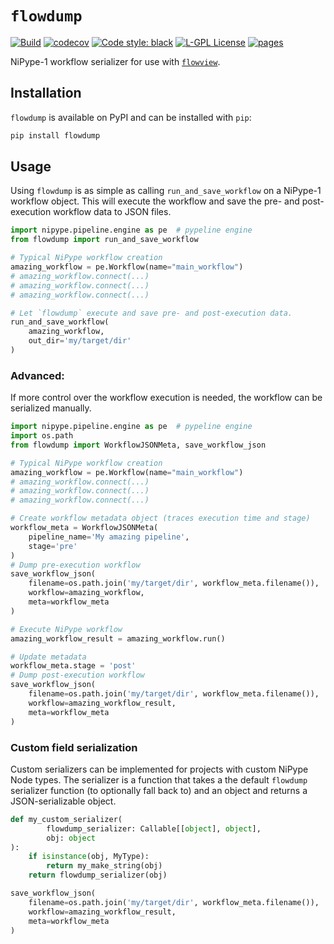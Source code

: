# `flowdump`

[![Build](https://github.com/cmi-dair/flowdump/actions/workflows/python_tests.yaml/badge.svg?branch=main)](https://github.com/cmi-dair/flowdump/actions/workflows/python_tests.yaml?query=branch%3Amain)
[![codecov](https://codecov.io/gh/cmi-dair/flowdump/branch/main/graph/badge.svg?token=22HWWFWPW5)](https://codecov.io/gh/cmi-dair/flowdump)
[![Code style: black](https://img.shields.io/badge/code%20style-black-000000.svg)](https://github.com/psf/black)
[![L-GPL License](https://img.shields.io/badge/license-L--GPL-blue.svg)](LICENSE)
[![pages](https://img.shields.io/badge/api-docs-blue)](https://cmi-dair.github.io/flowdump)

NiPype-1 workflow serializer for use with [`flowview`](https://cmi-dair.github.io/flowview/).

## Installation

`flowdump` is available on PyPI and can be installed with `pip`:

```bash
pip install flowdump
```

## Usage

Using `flowdump` is as simple as calling `run_and_save_workflow` on a NiPype-1 workflow object.
This will execute the workflow and save the pre- and post-execution workflow data to JSON files.

```Python
import nipype.pipeline.engine as pe  # pypeline engine
from flowdump import run_and_save_workflow

# Typical NiPype workflow creation
amazing_workflow = pe.Workflow(name="main_workflow")
# amazing_workflow.connect(...)
# amazing_workflow.connect(...)
# amazing_workflow.connect(...)

# Let `flowdump` execute and save pre- and post-execution data.
run_and_save_workflow(
    amazing_workflow,
    out_dir='my/target/dir'
)
```

### Advanced:

If more control over the workflow execution is needed, the workflow can be
serialized manually.


```Python
import nipype.pipeline.engine as pe  # pypeline engine
import os.path
from flowdump import WorkflowJSONMeta, save_workflow_json

# Typical NiPype workflow creation
amazing_workflow = pe.Workflow(name="main_workflow")
# amazing_workflow.connect(...)
# amazing_workflow.connect(...)
# amazing_workflow.connect(...)

# Create workflow metadata object (traces execution time and stage)
workflow_meta = WorkflowJSONMeta(
    pipeline_name='My amazing pipeline',
    stage='pre'
)
# Dump pre-execution workflow
save_workflow_json(
    filename=os.path.join('my/target/dir', workflow_meta.filename()),
    workflow=amazing_workflow,
    meta=workflow_meta
)

# Execute NiPype workflow
amazing_workflow_result = amazing_workflow.run()

# Update metadata
workflow_meta.stage = 'post'
# Dump post-execution workflow
save_workflow_json(
    filename=os.path.join('my/target/dir', workflow_meta.filename()),
    workflow=amazing_workflow_result,
    meta=workflow_meta
)
```

### Custom field serialization

Custom serializers can be implemented for projects with custom NiPype Node types.
The serializer is a function that takes a the default `flowdump` serializer 
function (to optionally fall back to) and an object and returns a JSON-serializable 
object.

```Python
def my_custom_serializer(
        flowdump_serializer: Callable[[object], object],
        obj: object
):
    if isinstance(obj, MyType):
        return my_make_string(obj)
    return flowdump_serializer(obj)

save_workflow_json(
    filename=os.path.join('my/target/dir', workflow_meta.filename()),
    workflow=amazing_workflow_result,
    meta=workflow_meta
)
```